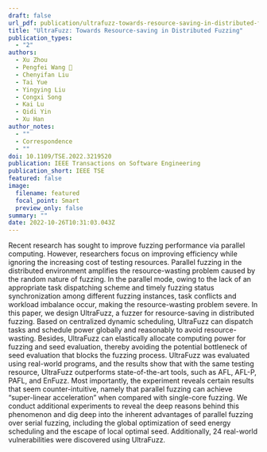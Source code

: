 ```yaml
---
draft: false
url_pdf: publication/ultrafuzz-towards-resource-saving-in-distributed-fuzzing/IEEETrans-submit-final-UltraFuzz.pdf
title: "UltraFuzz: Towards Resource-saving in Distributed Fuzzing"
publication_types:
  - "2"
authors:
  - Xu Zhou
  - Pengfei Wang 􀀀
  - Chenyifan Liu
  - Tai Yue
  - Yingying Liu
  - Congxi Song
  - Kai Lu
  - Qidi Yin
  - Xu Han
author_notes:
  - ""
  - Correspondence
  - ""
doi: 10.1109/TSE.2022.3219520
publication: IEEE Transactions on Software Engineering
publication_short: IEEE TSE
featured: false
image:
  filename: featured
  focal_point: Smart
  preview_only: false
summary: ""
date: 2022-10-26T10:31:03.043Z
---
```

Recent research has sought to improve fuzzing
performance via parallel computing. However, researchers focus
on improving efficiency while ignoring the increasing cost of
testing resources. Parallel fuzzing in the distributed environment
amplifies the resource-wasting problem caused by the random
nature of fuzzing. In the parallel mode, owing to the lack
of an appropriate task dispatching scheme and timely fuzzing
status synchronization among different fuzzing instances, task
conflicts and workload imbalance occur, making the resource-wasting
problem severe. In this paper, we design UltraFuzz,
a fuzzer for resource-saving in distributed fuzzing. Based on
centralized dynamic scheduling, UltraFuzz can dispatch tasks
and schedule power globally and reasonably to avoid resource-wasting.
Besides, UltraFuzz can elastically allocate computing
power for fuzzing and seed evaluation, thereby avoiding the
potential bottleneck of seed evaluation that blocks the fuzzing
process. UltraFuzz was evaluated using real-world programs, and
the results show that with the same testing resource, UltraFuzz
outperforms state-of-the-art tools, such as AFL, AFL-P, PAFL,
and EnFuzz. Most importantly, the experiment reveals certain
results that seem counter-intuitive, namely that parallel fuzzing
can achieve “super-linear acceleration” when compared with
single-core fuzzing. We conduct additional experiments to reveal
the deep reasons behind this phenomenon and dig deep into
the inherent advantages of parallel fuzzing over serial fuzzing,
including the global optimization of seed energy scheduling and
the escape of local optimal seed. Additionally, 24 real-world
vulnerabilities were discovered using UltraFuzz.